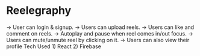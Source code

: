 # Reelegraphy
-> User can login &amp; signup.  -> Users can upload reels.  -> Users can like and comment on reels.  -> Autoplay and pause when reel comes in/out focus.  -> Users can mute/unmute reel by clicking on it.  -> Users can also view their profile  Tech Used 1) React 2) Firebase
